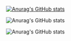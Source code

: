 
[![Anurag's GitHub stats](https://github-readme-stats.vercel.app/api?username=omerfarukcelenk)](https://github.com/anuraghazra/github-readme-stats)

![Anurag's GitHub stats](https://github-readme-stats.vercel.app/api?username=omerfarukcelenk&show_icons=true)

![Anurag's GitHub stats](https://github-readme-stats.vercel.app/api?username=omerfarukcelenk&show_icons=true&theme=tokyonight)

